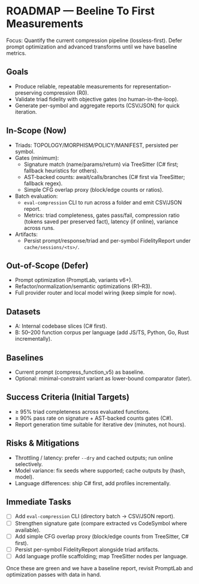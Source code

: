 # ROADMAP — Beeline To First Measurements

Focus: Quantify the current compression pipeline (lossless-first). Defer prompt optimization and advanced transforms until we have baseline metrics.

## Goals
- Produce reliable, repeatable measurements for representation-preserving compression (R0).
- Validate triad fidelity with objective gates (no human-in-the-loop).
- Generate per-symbol and aggregate reports (CSV/JSON) for quick iteration.

## In-Scope (Now)
- Triads: TOPOLOGY/MORPHISM/POLICY/MANIFEST, persisted per symbol.
- Gates (minimum):
  - Signature match (name/params/return) via TreeSitter (C# first; fallback heuristics for others).
  - AST-backed counts: await/calls/branches (C# first via TreeSitter; fallback regex).
  - Simple CFG overlap proxy (block/edge counts or ratios).
- Batch evaluation:
  - `eval-compression` CLI to run across a folder and emit CSV/JSON report.
  - Metrics: triad completeness, gates pass/fail, compression ratio (tokens saved per preserved fact), latency (if online), variance across runs.
- Artifacts:
  - Persist prompt/response/triad and per-symbol FidelityReport under `cache/sessions/<ts>/`.

## Out-of-Scope (Defer)
- Prompt optimization (PromptLab, variants v6+).
- Refactor/normalization/semantic optimizations (R1–R3).
- Full provider router and local model wiring (keep simple for now).

## Datasets
- A: Internal codebase slices (C# first).
- B: 50–200 function corpus per language (add JS/TS, Python, Go, Rust incrementally).

## Baselines
- Current prompt (compress_function_v5) as baseline.
- Optional: minimal-constraint variant as lower-bound comparator (later).

## Success Criteria (Initial Targets)
- ≥ 95% triad completeness across evaluated functions.
- ≥ 90% pass rate on signature + AST-backed counts gates (C#).
- Report generation time suitable for iterative dev (minutes, not hours).

## Risks & Mitigations
- Throttling / latency: prefer `--dry` and cached outputs; run online selectively.
- Model variance: fix seeds where supported; cache outputs by (hash, model).
- Language differences: ship C# first, add profiles incrementally.

## Immediate Tasks
- [ ] Add `eval-compression` CLI (directory batch → CSV/JSON report).
- [ ] Strengthen signature gate (compare extracted vs CodeSymbol where available).
- [ ] Add simple CFG overlap proxy (block/edge counts from TreeSitter, C# first).
- [ ] Persist per-symbol FidelityReport alongside triad artifacts.
- [ ] Add language profile scaffolding; map TreeSitter nodes per language.

Once these are green and we have a baseline report, revisit PromptLab and optimization passes with data in hand.
